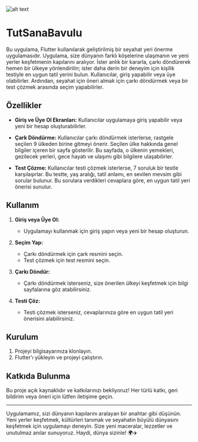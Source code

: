 ![alt text](https://hizliresim.com/cycbbvf)

# TutSanaBavulu

Bu uygulama, Flutter kullanılarak geliştirilmiş bir seyahat yeri önerme uygulamasıdır. Uygulama, size dünyanın farklı köşelerine ulaşmanın ve yeni yerler keşfetmenin kapılarını aralıyor. İster anlık bir kararla, çarkı döndürerek hemen bir ülkeye yönlendirilin; ister daha derin bir deneyim için kişilik testiyle en uygun tatil yerini bulun. Kullanıcılar, giriş yapabilir veya üye olabilirler. Ardından, seyahat için öneri almak için çarkı döndürmek veya bir test çözmek arasında seçim yapabilirler. 

## Özellikler

- **Giriş ve Üye Ol Ekranları:** Kullanıcılar uygulamaya giriş yapabilir veya yeni bir hesap oluşturabilirler.
  
- **Çark Döndürme:** Kullanıcılar çarkı döndürmek isterlerse, rastgele seçilen 9 ülkeden birine gitmeyi önerir. Seçilen ülke hakkında genel bilgiler içeren bir sayfa gösterilir. Bu sayfada, o ülkenin yemekleri, gezilecek yerleri, gece hayatı ve ulaşımı gibi bilgilere ulaşabilirler.
  
- **Test Çözme:** Kullanıcılar testi çözmek isterlerse, 7 soruluk bir testle karşılaşırlar. Bu testte, yaş aralığı, tatil anlamı, en sevilen mevsim gibi sorular bulunur. Bu sorulara verdikleri cevaplara göre, en uygun tatil yeri önerisi sunulur.

## Kullanım

1. **Giriş veya Üye Ol:**
   - Uygulamayı kullanmak için giriş yapın veya yeni bir hesap oluşturun.

2. **Seçim Yap:**
   - Çarkı döndürmek için çark resmini seçin.
   - Test çözmek için test resmini seçin.

3. **Çarkı Döndür:**
   - Çarkı döndürmek isterseniz, size önerilen ülkeyi keşfetmek için bilgi sayfalarına göz atabilirsiniz.

4. **Testi Çöz:**
   - Testi çözmek isterseniz, cevaplarınıza göre en uygun tatil yeri önerisini alabilirsiniz.

## Kurulum

1. Projeyi bilgisayarınıza klonlayın.
2. Flutter'ı yükleyin ve projeyi çalıştırın.

## Katkıda Bulunma

Bu proje açık kaynaklıdır ve katkılarınızı bekliyoruz! Her türlü katkı, geri bildirim veya öneri için lütfen iletişime geçin.



---
Uygulamamız, sizi dünyanın kapılarını aralayan bir anahtar gibi düşünün. Yeni yerler keşfetmek, kültürleri tanımak ve seyahatin büyülü dünyasını keşfetmek için uygulamayı deneyin. Size yeni maceralar, lezzetler ve unutulmaz anılar sunuyoruz. Haydi, dünya sizinle! 🌍✈️



